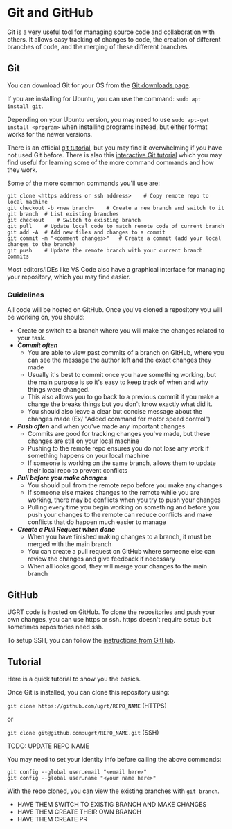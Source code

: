 # Git and GitHub
Git is a very useful tool for managing source code and collaboration with others. It allows easy tracking of changes to code, the creation of different branches of code, and the merging of these different branches.

## Git
You can download Git for your OS from the [Git downloads page](https://git-scm.com/downloads).

If you are installing for Ubuntu, you can use the command: ``` sudo apt install git ```.

Depending on your Ubuntu version, you may need to use ```sudo apt-get install <program>```
when installing programs instead, but either format works for the newer versions.

There is an official [git tutorial](https://git-scm.com/docs/gittutorial), but you may find it overwhelming if you have not used Git before. There is also this [interactive Git tutorial](https://learngitbranching.js.org/) which you may find useful for learning some of the more command commands and how they work.

Some of the more common commands you'll use are:
```
git clone <https address or ssh address>    # Copy remote repo to local machine
git checkout -b <new branch>    # Create a new branch and switch to it
git branch  # List existing branches
git checkout    # Switch to existing branch
git pull    # Update local code to match remote code of current branch
git add -A  # Add new files and changes to a commit
git commit -m "<comment changes>"   # Create a commit (add your local changes to the branch)
git push    # Update the remote branch with your current branch commits
```

Most editors/IDEs like VS Code also have a graphical interface for managing your repository, which you may find easier.

### Guidelines
All code will be hosted on GitHub. Once you've cloned a repository you will be working on, you should:
- Create or switch to a branch where you will make the changes related to your task.
- ***Commit often***
  - You are able to view past commits of a branch on GitHub, where you can see the message the author left and the exact changes they made
  - Usually it's best to commit once you have something working, but the main purpose is so it's easy to keep track of when and why things were changed.
  - This also allows you to go back to a previous commit if you make a change the breaks things but you don't know exactly what did it.
  - You should also leave a clear but concise message about the changes made (Ex/ "Added command for motor speed control")
- ***Push often*** and when you've made any important changes
  - Commits are good for tracking changes you've made, but these changes are still on your local machine
  - Pushing to the remote repo ensures you do not lose any work if something happens on your local machine
  - If someone is working on the same branch, allows them to update their local repo to prevent conflicts
- ***Pull before you make changes***
  - You should pull from the remote repo before you make any changes
  - If someone else makes changes to the remote while you are working, there may be conflicts when you try to push your changes
  - Pulling every time you begin working on something and before you push your changes to the remote can reduce conflicts and make conflicts that do happen much easier to manage
- ***Create a Pull Request when done***
  - When you have finished making changes to a branch, it must be merged with the main branch
  - You can create a pull request on GitHub where someone else can review the changes and give feedback if necessary
  - When all looks good, they will merge your changes to the main branch

## GitHub
UGRT code is hosted on GitHub. To clone the repositories and push your own changes, you can use https or ssh. https doesn't require setup but sometimes repositories need ssh.

To setup SSH, you can follow the [instructions from GitHub](https://docs.github.com/en/authentication/connecting-to-github-with-ssh/generating-a-new-ssh-key-and-adding-it-to-the-ssh-agent).

## Tutorial
Here is a quick tutorial to show you the basics.

Once Git is installed, you can clone this repository using:

``` git clone https://github.com/ugrt/REPO_NAME ``` (HTTPS)

or 

``` git clone git@github.com:ugrt/REPO_NAME.git ``` (SSH)

TODO: UPDATE REPO NAME

You may need to set your identity info before calling the above commands:

```
git config --global user.email "<email here>"
git config --global user.name "<your name here>"
```

With the repo cloned, you can view the existing branches with ```git branch```.

- HAVE THEM SWITCH TO EXISTIG BRANCH AND MAKE CHANGES
- HAVE THEM CREATE THEIR OWN BRANCH
- HAVE THEM CREATE PR
